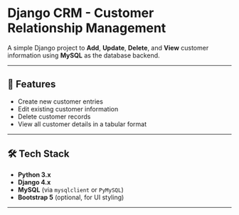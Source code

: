 # Django CRM - Customer Relationship Management

A simple Django project to **Add**, **Update**, **Delete**, and **View** customer information using **MySQL** as the database backend.

---

## 🔧 Features

- Create new customer entries
- Edit existing customer information
- Delete customer records
- View all customer details in a tabular format

---

## 🛠 Tech Stack

- **Python 3.x**
- **Django 4.x**
- **MySQL** (via `mysqlclient` or `PyMySQL`)
- **Bootstrap 5** (optional, for UI styling)

---

